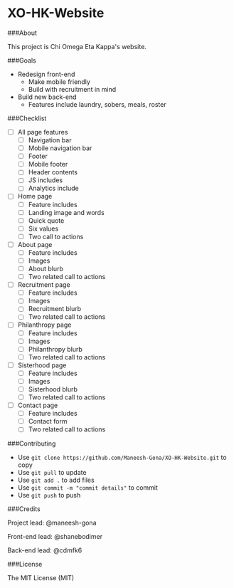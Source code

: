 # XO-HK-Website

###About

This project is Chi Omega Eta Kappa's website.

###Goals

* Redesign front-end
  * Make mobile friendly
  * Build with recruitment in mind
* Build new back-end
  * Features include laundry, sobers, meals, roster

###Checklist

* [ ] All page features
  * [ ] Navigation bar
  * [ ] Mobile navigation bar
  * [ ] Footer
  * [ ] Mobile footer
  * [ ] Header contents
  * [ ] JS includes
  * [ ] Analytics include
* [ ] Home page
  * [ ] Feature includes
  * [ ] Landing image and words
  * [ ] Quick quote
  * [ ] Six values
  * [ ] Two call to actions
* [ ] About page
  * [ ] Feature includes
  * [ ] Images
  * [ ] About blurb
  * [ ] Two related call to actions
* [ ] Recruitment page
  * [ ] Feature includes
  * [ ] Images
  * [ ] Recruitment blurb
  * [ ] Two related call to actions
* [ ] Philanthropy page
  * [ ] Feature includes
  * [ ] Images
  * [ ] Philanthropy blurb
  * [ ] Two related call to actions
* [ ] Sisterhood page
  * [ ] Feature includes
  * [ ] Images
  * [ ] Sisterhood blurb
  * [ ] Two related call to actions
* [ ] Contact page
  * [ ] Feature includes
  * [ ] Contact form
  * [ ] Two related call to actions

###Contributing

* Use `git clone https://github.com/Maneesh-Gona/XO-HK-Website.git` to copy
* Use `git pull` to update
* Use `git add .` to add files
* Use `git commit -m "commit details"` to commit
* Use `git push` to push

###Credits

Project lead: @maneesh-gona

Front-end lead: @shanebodimer

Back-end lead: @cdmfk6

###License

The MIT License (MIT)
